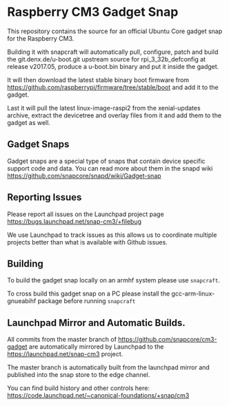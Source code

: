 # Raspberry CM3 Gadget Snap

This repository contains the source for an official Ubuntu Core gadget snap
for the Raspberry CM3.

Building it with snapcraft will automatically pull, configure, patch and build
the git.denx.de/u-boot.git upstream source for rpi_3_32b_defconfig at
release v2017.05, produce a u-boot.bin binary and put it inside the gadget.

It will then download the latest stable binary boot firmware
from https://github.com/raspberrypi/firmware/tree/stable/boot and add it to the gadget.

Last it will pull the latest linux-image-raspi2 from the xenial-updates archive, extract the
devicetree and overlay files from it and add them to the gadget as well.

## Gadget Snaps

Gadget snaps are a special type of snaps that contain device specific support
code and data. You can read more about them in the snapd wiki
https://github.com/snapcore/snapd/wiki/Gadget-snap

## Reporting Issues

Please report all issues on the Launchpad project page
https://bugs.launchpad.net/snap-cm3/+filebug

We use Launchpad to track issues as this allows us to coordinate multiple
projects better than what is available with Github issues.

## Building

To build the gadget snap locally on an armhf system please use `snapcraft`.

To cross build this gadget snap on a PC please install the gcc-arm-linux-gnueabihf package
before running `snapcraft`

## Launchpad Mirror and Automatic Builds.

All commits from the master branch of https://github.com/snapcore/cm3-gadget are
automatically mirrored by Launchpad to the https://launchpad.net/snap-cm3
project.

The master branch is automatically built from the launchpad mirror and
published into the snap store to the edge channel.

You can find build history and other controls here:
https://code.launchpad.net/~canonical-foundations/+snap/cm3
